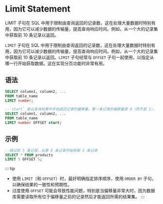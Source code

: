 # Limit Statement

LIMIT 子句在 SQL 中用于限制由查询返回的记录数，这在处理大量数据时特别有用，因为它可以减少数据的传输量，提高查询响应时间。例如，从一个大的记录集中获取前 10 条记录以返回。

`LIMIT` 子句在 SQL 中用于限制由查询返回的记录数，这在处理大量数据时特别有用，因为它可以减少数据的传输量，提高查询响应时间。例如，从一个大的记录集中获取前 10 条记录以返回。`LIMIT` 子句经常与 `OFFSET` 子句一起使用，以指定从哪一行开始获取数据。这在实现分页功能时非常有用。

## 语法

```sql
SELECT column1, column2, ...
FROM table_name
LIMIT number;

--`start` 是从查询结果中开始返回记录的偏移量。第一条记录的偏移量是 0（而不是 1）。
SELECT column1, column2, ...
FROM table_name
LIMIT number OFFSET start;
```

## 示例

```sql
--跳过前 5 条记录，从第 6 条记录开始获取 5 条记录
SELECT * FROM products
LIMIT 5 OFFSET 5;
```

::: tip

- 使用 `LIMIT`（和 `OFFSET`）时，最好明确指定排序顺序，使用 `ORDER BY` 子句，以确保结果的一致性和预期性。
- 过度使用 `OFFSET` 可能会导致性能问题，特别是当偏移量非常大时，因为数据库需要读取所有位于偏移量之前的记录然后才能返回所需的结果集。
:::
